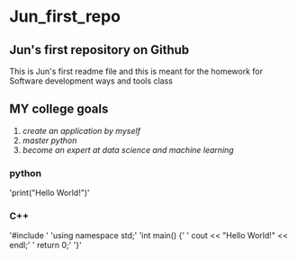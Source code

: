# Jun_first_repo
## Jun's first repository on Github

This is Jun's first readme file
and this is meant for the homework for Software development ways and tools class

## MY college goals
1. *create an application by myself*
2. *master python*
3. *become an expert at data science and machine learning*

### python

'print("Hello World!")'

### C++


'#include <iostream>'
'using namespace std;'
'int main() {'
'  cout << "Hello World!" << endl;'
'  return 0;'
'}'
  
